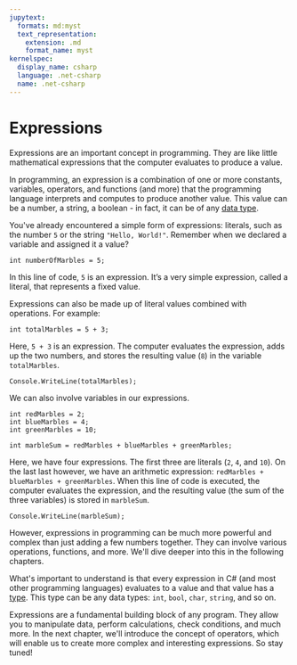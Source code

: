 ```yaml
---
jupytext:
  formats: md:myst
  text_representation:
    extension: .md
    format_name: myst
kernelspec:
  display_name: csharp
  language: .net-csharp
  name: .net-csharp
---
```


# Expressions

Expressions are an important concept in programming. They are like little mathematical expressions that the computer evaluates to produce a value.

In programming, an expression is a combination of one or more constants, variables, operators, and functions (and more) that the programming language interprets and computes to produce another value. This value can be a number, a string, a boolean - in fact, it can be of any [data type](data-types).


You've already encountered a simple form of expressions: literals, such as the number `5` or the string `"Hello, World!"`.
Remember when we declared a variable and assigned it a value?

```{code-cell}
int numberOfMarbles = 5;
```

In this line of code, `5` is an expression. It’s a very simple expression, called a literal, that represents a fixed value.

Expressions can also be made up of literal values combined with operations. For example:

```{code-cell}
int totalMarbles = 5 + 3;
```

Here, `5 + 3` is an expression. The computer evaluates the expression, adds up the two numbers, and stores the resulting value (`8`) in the variable `totalMarbles`.

```{code-cell}
Console.WriteLine(totalMarbles);
```

We can also involve variables in our expressions.

```{code-cell}
int redMarbles = 2;
int blueMarbles = 4;
int greenMarbles = 10;

int marbleSum = redMarbles + blueMarbles + greenMarbles;
```

Here, we have four expressions.
The first three are literals (`2`, `4`, and `10`).
On the last last however, we have an arithmetic expression: `redMarbles + blueMarbles + greenMarbles`. When this line of code is executed, the computer evaluates the expression, and the resulting value (the sum of the three variables) is stored in `marbleSum`.

```{code-cell}
Console.WriteLine(marbleSum);
```

However, expressions in programming can be much more powerful and complex than just adding a few numbers together. They can involve various operations, functions, and more. We'll dive deeper into this in the following chapters.

What's important to understand is that every expression in C# (and most other programming languages) evaluates to a value and that value has a [type](data-types). This type can be any data types: `int`, `bool`, `char`, `string`, and so on.

Expressions are a fundamental building block of any program. They allow you to manipulate data, perform calculations, check conditions, and much more. In the next chapter, we'll introduce the concept of operators, which will enable us to create more complex and interesting expressions. So stay tuned!

